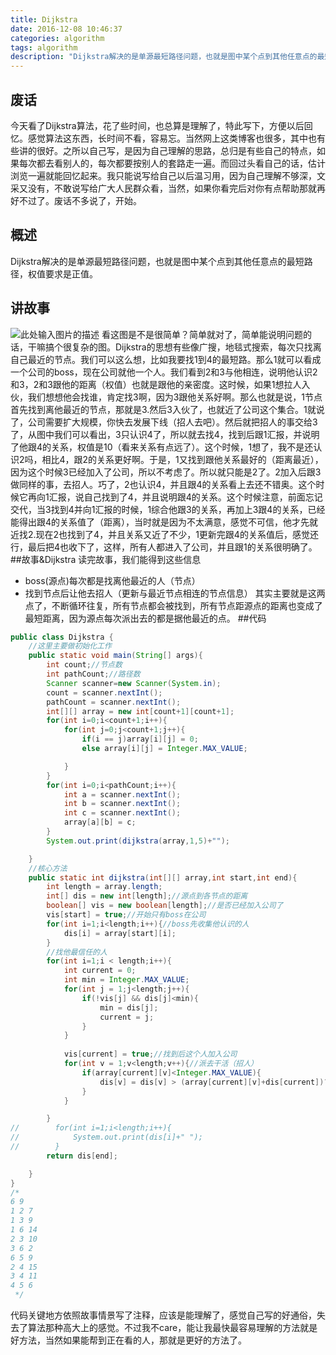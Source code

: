 ```yaml
---
title: Dijkstra
date: 2016-12-08 10:46:37
categories: algorithm
tags: algorithm
description: "Dijkstra解决的是单源最短路径问题，也就是图中某个点到其他任意点的最短路径，权值要求是正值。"
---
```


## 废话
今天看了Dijkstra算法，花了些时间，也总算是理解了，特此写下，方便以后回忆。感觉算法这东西，长时间不看，容易忘。当然网上这类博客也很多，其中也有些讲的很好。之所以自己写，是因为自己理解的思路，总归是有些自己的特点，如果每次都去看别人的，每次都要按别人的套路走一遍。而回过头看自己的话，估计浏览一遍就能回忆起来。我只能说写给自己以后温习用，因为自己理解不够深，文采又没有，不敢说写给广大人民群众看，当然，如果你看完后对你有点帮助那就再好不过了。废话不多说了，开始。
## 概述
Dijkstra解决的是单源最短路径问题，也就是图中某个点到其他任意点的最短路径，权值要求是正值。
## 讲故事
![此处输入图片的描述][1]
看这图是不是很简单？简单就对了，简单能说明问题的话，干嘛搞个很复杂的图。Dijkstra的思想有些像广搜，地毯式搜索，每次只找离自己最近的节点。我们可以这么想，比如我要找1到4的最短路。那么1就可以看成一个公司的boss，现在公司就他一个人。我们看到2和3与他相连，说明他认识2和3，2和3跟他的距离（权值）也就是跟他的亲密度。这时候，如果1想拉人入伙，我们想想他会找谁，肯定找3啊，因为3跟他关系好啊。那么也就是说，1节点首先找到离他最近的节点，那就是3.然后3入伙了，也就近了公司这个集合。1就说了，公司需要扩大规模，你快去发展下线（招人去吧）。然后就把招人的事交给3了，从图中我们可以看出，3只认识4了，所以就去找4，找到后跟1汇报，并说明了他跟4的关系，权值是10（看来关系有点远了）。这个时候，1想了，我不是还认识2吗，相比4，跟2的关系更好啊。于是，1又找到跟他关系最好的（距离最近），因为这个时候3已经加入了公司，所以不考虑了。所以就只能是2了。2加入后跟3做同样的事，去招人。巧了，2也认识4，并且跟4的关系看上去还不错奥。这个时候它再向1汇报，说自己找到了4，并且说明跟4的关系。这个时候注意，前面忘记交代，当3找到4并向1汇报的时候，1综合他跟3的关系，再加上3跟4的关系，已经能得出跟4的关系值了（距离），当时就是因为不太满意，感觉不可信，他才先就近找2.现在2也找到了4，并且关系又近了不少，1更新完跟4的关系值后，感觉还行，最后把4也收下了，这样，所有人都进入了公司，并且跟1的关系很明确了。
##故事&Dijkstra
读完故事，我们能得到这些信息
* boss(源点)每次都是找离他最近的人（节点）
* 找到节点后让他去招人（更新与最近节点相连的节点信息）
其实主要就是这两点了，不断循环往复，所有节点都会被找到，所有节点距源点的距离也变成了最短距离，因为源点每次派出去的都是据他最近的点。
##代码
```java
public class Dijkstra {
    //这里主要做初始化工作
    public static void main(String[] args){
        int count;//节点数
        int pathCount;//路径数
        Scanner scanner=new Scanner(System.in);
        count = scanner.nextInt();
        pathCount = scanner.nextInt();
        int[][] array = new int[count+1][count+1];
        for(int i=0;i<count+1;i++){
            for(int j=0;j<count+1;j++){
                if(i == j)array[i][j] = 0;
                else array[i][j] = Integer.MAX_VALUE;

            }
        }
        for(int i=0;i<pathCount;i++){
            int a = scanner.nextInt();
            int b = scanner.nextInt();
            int c = scanner.nextInt();
            array[a][b] = c;
        }
        System.out.print(dijkstra(array,1,5)+"");

    }
    //核心方法
    public static int dijkstra(int[][] array,int start,int end){
        int length = array.length;
        int[] dis = new int[length];//源点到各节点的距离
        boolean[] vis = new boolean[length];//是否已经加入公司了
        vis[start] = true;//开始只有boss在公司
        for(int i=1;i<length;i++){//boss先收集他认识的人
            dis[i] = array[start][i];
        }
        //找他最信任的人
        for(int i=1;i < length;i++){
            int current = 0;
            int min = Integer.MAX_VALUE;
            for(int j = 1;j<length;j++){
                if(!vis[j] && dis[j]<min){
                    min = dis[j];
                    current = j;
                }
            }
            
            vis[current] = true;//找到后这个人加入公司
            for(int v = 1;v<length;v++){//派去干活（招人）
                if(array[current][v]<Integer.MAX_VALUE){
                    dis[v] = dis[v] > (array[current][v]+dis[current])?(array[current][v]+dis[current]):dis[v];
                }
            }

        }
//        for(int i=1;i<length;i++){
//            System.out.print(dis[i]+" ");
//        }
        return dis[end];

    }
}
/*
6 9
1 2 7
1 3 9
1 6 14
2 3 10
3 6 2
6 5 9
2 4 15
3 4 11
4 5 6
 */
```
代码关键地方依照故事情景写了注释，应该是能理解了，感觉自己写的好通俗，失去了算法那种高大上的感觉。不过我不care，能让我最快最容易理解的方法就是好方法，当然如果能帮到正在看的人，那就是更好的方法了。


  [1]: http://ofy9dm2ii.bkt.clouddn.com/Dijkstra.png